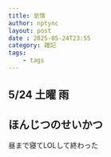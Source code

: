 ```yaml
---
title: 怠惰
author: nptync
layout: post
date : 2025-05-24T23:55
category: 雑記
tags:
    - tags
---
```

## 5/24 土曜 雨
## ほんじつのせいかつ
昼まで寝てLOLして終わった
